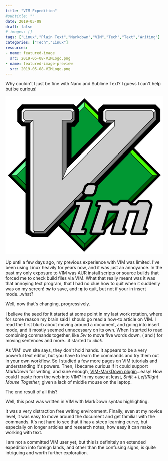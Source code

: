 ```yaml
---
title: "VIM Expedition"
#subtitle: ""
date: 2019-05-08
draft: false
# images: []
tags: ["Linux","Plain Text","Markdown","VIM","Tech","Text","Writing"]
categories: ["Tech","Linux"]
resources:
- name: featured-image
  src: 2019-05-08-VIMLogo.png
- name: featured-image-preview
  src: 2019-05-08-VIMLogo.png
---
```


Why couldn't I just be fine with Nano and Sublime Text? I guess I can't help but be curious!

![VIM Logo](2019-05-08-VIMLogo.png)

Up until a few days ago, my previous experience with VIM was limited. I've been using Linux heavily for years now, and it was just an annoyance. In the past my only exposure to VIM was AUR install scripts or source builds that forced me to check build files via VIM. What that really meant was it was that annoying text program, that I had no clue how to quit when it suddenly was on my screen! **:w** to save, and **:q** to quit, but not if your in insert mode...what?
<!--more-->
Well, now that's changing, progressively.

I believe the seed for it started at some point in my last work rotation, where for some reason my brain said I should go read a how-to article on VIM. I read the first blurb about moving around a document, and going into insert mode, and it mostly seemed unnecessary on its own. When I started to read combining commands together, like *5w* to move five words down, ( and ) for moving sentences and more...it started to *click*. 

As VIM' own site says, they don't hold hands. It appears to be a very powerful text editor, but you have to learn the commands and try them out in your own workflow. So I studied a few more pages on VIM tutorials and understanding it's powers. Then, I became curious if it could support *MarkDown* for writing, and sure enough, [VIM-MarkDown plugin](https://github.com/plasticboy/vim-markdown)...easy! How could I paste from the web into VIM? In my case at least, *Shift + Left/Right Mouse Together*, given a lack of middle mouse on the laptop. 

The end result of all this?

Well, this post was written in VIM with MarkDown syntax highlighting. 

It was a very distraction free writing environment. Finally, even at my novice level, it was easy to move around the document and get familiar with the commands. It's not hard to see that it has a steep learning curve, but especially on longer articles and research notes, how easy it can make working with text.

I am not a committed VIM user yet, but this is definitely an extended expedition into foreign lands, and other than the confusing signs, is quite intriguing and worth further exploration.
